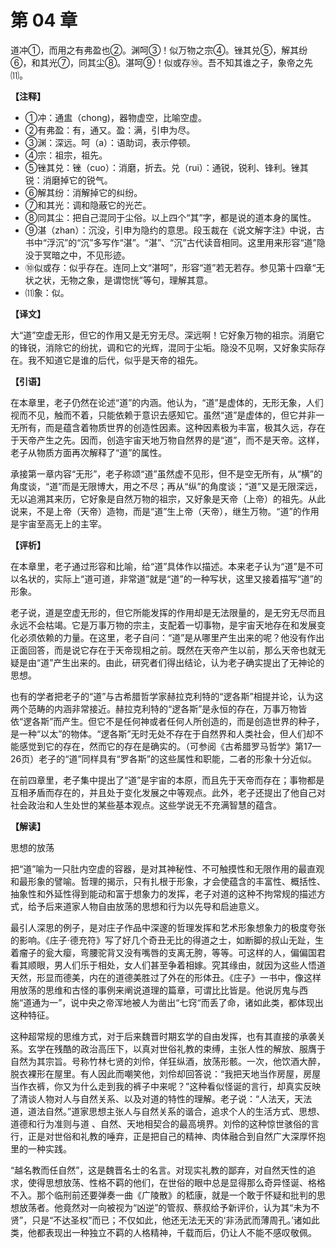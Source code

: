 # 第 04 章

道冲①，而用之有弗盈也②。渊呵③！似万物之宗④。锉其兑⑤，解其纷⑥，和其光⑦，同其尘⑧。湛呵⑨！似或存⑩。吾不知其谁之子，象帝之先⑾。

**【注释】**

- ①冲：通盅（chong)，器物虚空，比喻空虚。
- ②有弗盈：有，通又。盈：满，引申为尽。
- ③渊：深远。呵（a）：语助词，表示停顿。
- ④宗：祖宗，祖先。
- ⑤锉其兑：锉（cuo）：消磨，折去。兑（rui）：通锐，锐利、锋利。锉其锐：消磨掉它的锐气。
- ⑥解其纷：消解掉它的纠纷。
- ⑦和其光：调和隐蔽它的光芒。
- ⑧同其尘：把自己混同于尘俗。以上四个“其”字，都是说的道本身的属性。
- ⑨湛（zhan）：沉没，引申为隐约的意思。段玉裁在《说文解字注》中说，古书中“浮沉”的“沉”多写作“湛”。“湛”、“沉”古代读音相同。这里用来形容“道”隐没于冥暗之中，不见形迹。
- ⑩似或存：似乎存在。连同上文“湛呵”，形容“道”若无若存。参见第十四章“无状之状，无物之象，是谓惚恍”等句，理解其意。
- ⑾象：似。

**【译文】**

大“道”空虚无形，但它的作用又是无穷无尽。深远啊！它好象万物的祖宗。消磨它的锋锐，消除它的纷扰，调和它的光辉，混同于尘垢。隐没不见啊，又好象实际存在。我不知道它是谁的后代，似乎是天帝的祖先。

**【引语】**

在本章里，老子仍然在论述“道”的内涵。他认为，“道”是虚体的，无形无象，人们视而不见，触而不着，只能依赖于意识去感知它。虽然“道”是虚体的，但它并非一无所有，而是蕴含着物质世界的创造性因素。这种因素极为丰富，极其久远，存在于天帝产生之先。因而，创造宇宙天地万物自然界的是“道”，而不是天帝。这样，老子从物质方面再次解释了“道”的属性。

承接第一章内容“无形”，老子称颂“道”虽然虚不见形，但不是空无所有，从“横”的角度谈，“道”而是无限博大，用之不尽；再从“纵”的角度谈；“道”又是无限深远，无以追溯其来历，它好象是自然万物的祖宗，又好象是天帝（上帝）的祖先。从此说来，不是上帝（天帝）造物，而是“道”生上帝（天帝），继生万物。“道”的作用是宇宙至高无上的主宰。

**【评析】**

在本章里，老子通过形容和比喻，给“道”具体作以描述。本来老子认为“道”是不可以名状的，实际上“道可道，非常道”就是“道”的一种写状，这里又接着描写“道”的形象。

老子说，道是空虚无形的，但它所能发挥的作用却是无法限量的，是无穷无尽而且永远不会枯竭。它是万事万物的宗主，支配着一切事物，是宇宙天地存在和发展变化必须依赖的力量。在这里，老子自问：“道”是从哪里产生出来的呢？他没有作出正面回答，而是说它存在于天帝现相之前。既然在天帝产生以前，那么天帝也就无疑是由“道”产生出来的。由此，研究者们得出结论，认为老子确实提出了无神论的思想。

也有的学者把老子的“道”与古希腊哲学家赫拉克利特的“逻各斯”相提并论，认为这两个范畴的内涵非常接近。赫拉克利特的“逻各斯”是永恒的存在，万事万物皆依“逻各斯”而产生。但它不是任何神或者任何人所创造的，而是创造世界的种子，是一种“以太”的物体。“逻各斯”无时无处不存在于自然界和人类社会，但人们却不能感觉到它的存在，然而它的存在是确实的。（可参阅《古希腊罗马哲学》第17—26页）老子的“道”同样具有“罗各斯”的这些属性和职能，二者的形象十分近似。

在前四章里，老子集中提出了“道”是宇宙的本原，而且先于天帝而存在；事物都是互相矛盾而存在的，并且处于变化发展之中等观点。此外，老子还提出了他自己对社会政治和人生处世的某些基本观点。这些学说无不充满智慧的蕴含。

**【解读】**
        
思想的放荡

把“道”喻为一只肚内空虚的容器，是对其神秘性、不可触摸性和无限作用的最直观和最形象的譬喻。哲理的揭示，只有扎根于形象，才会使蕴含的丰富性、概括性、抽象性和外延性得到能动和富于想象力的发挥，老子对道的这种不拘常规的描述方式，给予后来道家人物自由放荡的思想和行为以先导和启迪意义。

最引人深思的例子，是对庄子作品中深邃的哲理发挥和艺术形象想象力的极度夸张的影响。《庄子·德充符》写了好几个奇丑无比的得道之士，如断脚的叔山无趾，生着瘤子的瓮大瘿，弯腰驼背又没有嘴唇的支离无胯，等等。可这样的人，偏偏国君看其顺眼，男人们乐于相处，女人们甚至争着相嫁。究其缘由，就因为这些人悟道天然，形显而德美，内在的道德美胜过了外在的形体丑。《庄子》一书中，像这样用放荡的思维和古怪的事例来阐说道理的篇章，可谓比比皆是。他说厉鬼与西施“道通为一”，说中央之帝浑地被人为凿出“七窍“而丢了命，诸如此类，都体现出这种特征。

这种超常规的思维方式，对于后来魏晋时期玄学的自由发挥，也有其直接的承袭关系。玄学在残酷的政治高压下，以真对世俗礼教的束缚，主张人性的解放、服膺于自然为其宗旨。号称竹林七贤的刘伶，佯狂纵酒，放荡形骸。一次，他饮酒大醉，脱衣裸形在屋里。有人因此而嘲笑他，刘伶却回答说：“我把天地当作房屋，房屋当作衣裤，你又为什么走到我的裤子中来呢？”这种看似怪诞的言行，却真实反映了清谈人物对人与自然关系、以及对道的特性的理解。老子说：“人法天，天法道，道法自然。”道家思想主张人与自然关系的谐合，追求个人的生活方式、思想、道德和行为准则与道 、自然、天地相契合的最高境界。刘伶的这种惊世骇俗的言行，正是对世俗和礼教的唾弃，正是把自己的精神、肉体融合到自然广大深厚怀抱里的一种实践。

“越名教而任自然”，这是魏晋名士的名言。对现实礼教的鄙弃，对自然天性的追求，使得思想放荡、性格不羁的他们，在世俗的眼中总是显得那么奇异怪诞、格格不入。那个临刑前还要弹奏一曲《广陵散》的嵇康，就是一个敢于怀疑和批判的思想放荡者。他竟然对一向被视为“凶逆”的管叔、蔡叔给予新评价，认为其“未为不贤”，只是“不达圣权”而已；不仅如此，他还无法无天的‘非汤武而薄周孔。’诸如此类，他都表现出一种独立不羁的人格精神，千载而后，仍让人不能不感叹敬佩。
